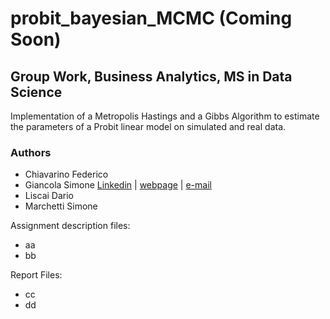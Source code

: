 # probit_bayesian_MCMC (Coming Soon)
## Group Work, Business Analytics, MS in Data Science
Implementation of a Metropolis Hastings and a Gibbs Algorithm to estimate the parameters of a Probit linear model on simulated and real data. 

### Authors
* Chiavarino Federico
* Giancola Simone [Linkedin](https://www.linkedin.com/in/simone-maria-giancola-011465173/) | [webpage](https://simonegiancola09.github.io/) | [e-mail](mailto:simonegiancola09@gmail.com)
* Liscai Dario
* Marchetti Simone

Assignment description files:
* aa
* bb

Report Files:
* cc
* dd

